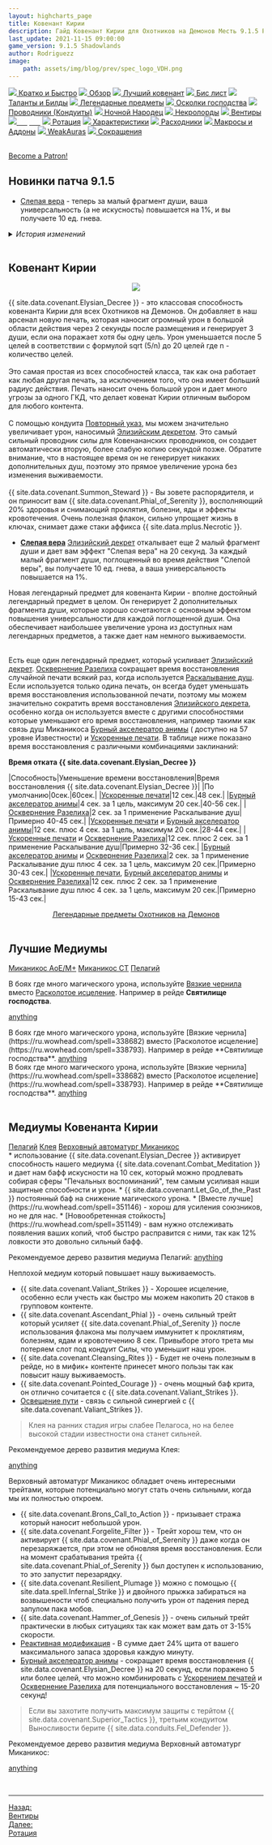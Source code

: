 ```yaml
---
layout: highcharts_page
title: Ковенант Кирии
description: Гайд Ковенант Кирии для Охотников на Демонов Месть 9.1.5 PvE Shadowlands
last_update: 2021-11-15 09:00:00
game_version: 9.1.5 Shadowlands 
author: Rodriguezz
image:
    path: assets/img/blog/prev/spec_logo_VDH.png
---
```


<div id="smooth-nav-outer">
<a href="{{ site.url }}/guide/vengeance/quick_faq.html"><img src="https://wow.zamimg.com/images/wow/icons/medium/wow_token01.jpg"> Кратко и Быстро</a>
<a href="{{ site.url }}/guide/vengeance/overview.html"><img src="https://wow.zamimg.com/images/wow/icons/medium/inv_misc_spyglass_02.jpg"> Обзор</a>
<a href="{{ site.url }}/guide/vengeance/covenant.html"><img src="https://wow.zamimg.com/images/wow/icons/medium/achievement_mythicdungeons_shadowlands.jpg"> Лучший ковенант</a>
<a href="{{ site.url }}/guide/vengeance/gear.html"><img src="https://wow.zamimg.com/images/wow/icons/medium/inv_chest_chain_03.jpg"> Бис лист</a>
<a href="{{ site.url }}/guide/vengeance/talent-builds.html"><img src="https://wow.zamimg.com/images/wow/icons/medium/ability_marksmanship.jpg"> Таланты и Билды</a>
<a href="{{ site.url }}/guide/vengeance/legendaries-shadowlands.html"><img src="https://wow.zamimg.com/images/wow/icons/medium/runesmith_icon.jpg"> Легендарные предметы</a>
<a href="{{ site.url }}/guide/vengeance/domination-set-bonuses.html"><img src="https://wow.zamimg.com/images/wow/icons/medium/wow_token01.jpg"> Осколки господства</a>
<a href="{{ site.url }}/guide/vengeance/conduits-shadowlands.html"><img src="https://wow.zamimg.com/images/wow/icons/medium/ability_rogue_rollthebones02.jpg"> Проводники (Кондуиты)</a>
<a href="{{ site.url }}/guide/vengeance/night-fae.html"><img src="https://wow.zamimg.com/images/wow/icons/medium/ui_sigil_nightfae.jpg"> Ночной Народец</a>
<a href="{{ site.url }}/guide/vengeance/necrolord.html"><img src="https://wow.zamimg.com/images/wow/icons/medium/ui_sigil_necrolord.jpg"> Некролорды</a>
<a href="{{ site.url }}/guide/vengeance/venthyr.html"><img src="https://wow.zamimg.com/images/wow/icons/medium/ui_sigil_venthyr.jpg"> Вентиры</a>
<a href="{{ site.url }}/guide/vengeance/kyrian.html"><img src="https://wow.zamimg.com/images/wow/icons/medium/ui_sigil_kyrian.jpg"><span style="color: white;"> Кирии</span></a>
<a href="{{ site.url }}/guide/vengeance/rotation-priority.html"><img src="https://wow.zamimg.com/images/wow/icons/medium/wow_token01.jpg"> Ротация</a>
<a href="{{ site.url }}/guide/vengeance/stats.html"><img src="https://wow.zamimg.com/images/wow/icons/medium/inv_inscription_80_warscroll_intellect.jpg"> Характеристики</a>
<a href="{{ site.url }}/guide/vengeance/consumables.html"><img src="https://wow.zamimg.com/images/wow/icons/medium/inv_potion_92.jpg"> Расходники</a>
<a href="{{ site.url }}/guide/vengeance/macros-addons.html"><img src="https://wow.zamimg.com/images/wow/icons/medium/inv_eng_gearspringparts.jpg"> Макросы и Аддоны</a>
<a href="{{ site.url }}/guide/vengeance/weakauras.html"><img src="https://wow.zamimg.com/images/wow/icons/medium/spell_holy_auramastery.jpg"> WeakAuras</a>
<a href="{{ site.url }}/guide/vengeance/common-terms.html"><img src="https://wow.zamimg.com/images/wow/icons/medium/ui_chat.jpg"> Сокращения</a>
</div>
<br>

<a href="https://www.patreon.com/bePatron?u=43917749"  data-patreon-widget-type="become-patron-button">Become a Patron!</a><script async src="https://c6.patreon.com/becomePatronButton.bundle.js"></script>

## Новинки патча 9.1.5

* [Слепая вера](https://ru.wowhead.com/spell=355893) - теперь за малый фрагмент души,  ваша универсальность (а не искусность) повышается на 1%, и вы получаете 10 ед. гнева.

<details>
 <summary><i>История изменений</i></summary>
    <details open>
     <summary><i>Патч 9.1</i></summary>
      <ul>
        <li>Легендарный предмет ковенанта <span class="covenant-kyrian">Кирии</span> <a href="https://ru.wowhead.com/spell=355893">Слепая вера</a>: <a href="https://ru.wowhead.com/spell=306830">Элизийский декрет</a> откалывает еще 2 малый фрагмент души и дает вам эффект <a href="https://ru.wowhead.com/spell=355893">Слепая вера</a> на 20 секунд. За каждый малый фрагмент души, поглощенный во время действия <a href="https://ru.wowhead.com/spell=355893">Слепой веры</a>, вы получаете 10 ед. гнева, а ваша искусность повышается на 1%.</li> 
      </ul>
    </details>
</details>
<br>

## Ковенант Кирии

<p align="center" width="100%"> <img src="{{ site.url }}/assets/img/blog/conduits/kiri_logo.png"> </p>

{{ site.data.covenant.Elysian_Decree }} - это классовая способность ковенанта <span class="covenant-kyrian">Кирии</span> для всех Охотников на Демонов. Он добавляет в наш арсенал новую печать, которая наносит огромный урон в большой области действия через 2 секунды после размещения и генерирует 3 души, если она поражает хотя бы одну цель. Урон уменьшается после 5 целей в соответствии с формулой sqrt (5/n) до 20 целей где n - количество целей.<br>
<br>
Это самая простая из всех способностей класса, так как она работает как любая другая печать, за исключением того, что она имеет больший радиус действия. Печать наносит очень большой урон и дает много угрозы за одного ГКД, что делает ковенат <span class="covenant-kyrian">Кирии</span> отличным выбором для любого контента.<br>
<br>
С помощью кондуита [Повторный указ](https://ru.wowhead.com/spell=339895), мы можем значительно увеличивает урон, наносимый [Элизийским декретом](https://ru.wowhead.com/spell=306830). Это самый сильный проводник силы для Ковенананских проводников, он создает автоматически вторую, более слабую копию секундой позже. Обратите внимание, что в настоящее время он не генерирует никаких дополнительных душ, поэтому это прямое увеличение урона без изменения выживаемости.<br>
<br>
{{ site.data.covenant.Summon_Steward }} - Вы зовете распорядителя, и он приносит вам {{ site.data.covenant.Phial_of_Serenity }}, восполняющий 20% здоровья и снимающий проклятия, болезни, яды и эффекты кровотечения. Очень полезная флакон, сильно упрощает жизнь в ключах, снимает даже стаки аффикса {{ site.data.mplus.Necrotic }}.<br>

* <span class="q5"><strong>[Слепая вера](https://ru.wowhead.com/spell=355893)</strong></span> [Элизийский декрет](https://ru.wowhead.com/spell=306830) откалывает еще 2 малый фрагмент души и дает вам эффект "Слепая вера" на 20 секунд. За каждый малый фрагмент души, поглощенный во время действия "Слепой веры", вы получаете 10 ед. гнева, а ваша универсальность повышается на 1%.

Новая легендарный предмет для ковенанта <span class="covenant-kyrian">Кирии</span> - вполне достойный легендарный предмет в целом. Он генерирует 2 дополнительных фрагмента души, которые хорошо сочетаются с основным эффектом повышения универсальности для каждой поглощенной души. Она обеспечивает наибольшее увеличение урона из доступных нам легендарных предметов, а также дает нам немного выживаемости.<br>
<br>

Есть еще один легендарный предмет, который усиливает [Элизийский декрет](https://ru.wowhead.com/spell=306830). [Осквернение Разелиха](https://ru.wowhead.com/spell=337544) сокращает время восстановления случайной печати всякий раз, когда используется [Раскалывание душ](https://ru.wowhead.com/spell=228477). Если используется только одина печать, он всегда будет уменьшать время восстановления использованной печати, поэтому мы можем значительно сократить время восстановления [Элизийского декрета](https://ru.wowhead.com/spell=306830), особенно когда он используется вместе с другими способностями которые уменьшают его время восстановления, например такими как связь душ Миканикоса [Бурный акселератор анимы](https://ru.wowhead.com/spell=353248) ( доступно на 57 уровне Известности) и [Ускоренные печати](https://ru.wowhead.com/spell=209281). В таблице ниже показано время восстановления с различными комбинациями заклинаний:

**Время отката {{ site.data.covenant.Elysian_Decree }}**

|Способность|Уменьшение времени восстановления|Время восстановления {{ site.data.covenant.Elysian_Decree }}|
|По умолчанию|0сек.|60сек.|
|[Ускоренные печати](https://ru.wowhead.com/spell=209281)|12 сек.|48 сек.|
|[Бурный акселератор анимы](https://ru.wowhead.com/spell=353248)|4 сек. за 1 цель, максимум 20 сек.|40-56 сек.|
|[Осквернение Разелиха](https://ru.wowhead.com/spell=337544)|2 сек. за 1 применение Раскалывание душ|Примерно 40-45 сек.|
|[Ускоренные печати](https://ru.wowhead.com/spell=209281) и [Бурный акселератор анимы](https://ru.wowhead.com/spell=353248)|12 сек. плюс 4 сек. за 1 цель, максимум 20 сек.|28-44 сек.|
|[Ускоренные печати](https://ru.wowhead.com/spell=209281) и [Осквернение Разелиха](https://ru.wowhead.com/spell=337544)|12 сек. плюс 2 сек. за 1 применение Раскалывание душ|Примерно 32-36 сек.|
|[Бурный акселератор анимы](https://ru.wowhead.com/spell=353248) и [Осквернение Разелиха](https://ru.wowhead.com/spell=337544)|2 сек. за 1 применение Раскалывание душ плюс 4 сек. за 1 цель, максимум 20 сек.|Примерно 30-43 сек.|
|[Ускоренные печати](https://ru.wowhead.com/spell=209281), [Бурный акселератор анимы](https://ru.wowhead.com/spell=353248) и [Осквернение Разелиха](https://ru.wowhead.com/spell=337544)|12 сек. плюс 2 сек. за 1 применение Раскалывание душ плюс 4 сек. за 1 цель, максимум 20 сек.|Примерно 15-43 сек.|

<div style="text-align: -webkit-center; text-align: -moz-center;">
<a class="c12 cta-button" href="{{ site.url }}/guide/vengeance/legendaries-shadowlands.html" data-border="strong" data-markup-content-target="1" data-icon="true">
<span class="cta-button-icon" style="background-image: url(&quot;https://wow.zamimg.com/images/wow/icons/medium/runesmith_icon.jpg&quot;);">
</span>Легендарные предметы Охотников на Демонов</a></div><br>

## Лучшие Медиумы

<div class="tabs" id="tabs-1">
    <div class="tabs__nav">
      <a class="tabs__link tabs__link_active" href="#content-1">Миканикос АоЕ/М+</a>
      <a class="tabs__link" href="#content-2">Миканикос СТ</a>
	  <a class="tabs__link" href="#content-3">Пелагий</a>
    </div>
    <div class="tabs__content">
      <div class="tabs__pane tabs__pane_show" id="content-1">
<div class="tabs_in" markdown="1">	  

В боях где много магического урона, используйте [Вязкие чернила](https://ru.wowhead.com/spell=338682) вместо [Расколотое исцеление](https://ru.wowhead.com/spell=338793). Например в рейде **Святилище господства**.

<a href="https://ru.wowhead.com/soulbind-calc/embed/kyrian/forgelite-prime-mikanikos/demon-hunter/AwaW6r4CBStvCCUszQgSBS0fCCUvtwgiFSrvCCV2AAg" target="blank">anything</a>
</div>      
	  </div>
      <div class="tabs__pane" id="content-2">
<div class="tabs_in" markdown="1">
В боях где много магического урона, используйте [Вязкие чернила](https://ru.wowhead.com/spell=338682) вместо [Расколотое исцеление](https://ru.wowhead.com/spell=338793). Например в рейде **Святилище господства**.      
<a href="https://ru.wowhead.com/soulbind-calc/embed/kyrian/forgelite-prime-mikanikos/demon-hunter/AwaW6pYBBStvCBIFLR8IJS-3CCMVKu8IJXYACDUraQg" target="blank">anything</a>
</div>     
	 </div>
	  <div class="tabs__pane" id="content-3">
<div class="tabs_in" markdown="1">
В боях где много магического урона, используйте [Вязкие чернила](https://ru.wowhead.com/spell=338682) вместо [Расколотое исцеление](https://ru.wowhead.com/spell=338793). Например в рейде **Святилище господства**.
<a href="https://ru.wowhead.com/soulbind-calc/embed/kyrian/pelagos/demon-hunter/AwaW5pYTBS0fCBUvtwgldg4IIxUq7wgldgAANStpCA" target="blank">anything</a>
</div>      
	  </div>
    </div>
  </div>
<br>

## Медиумы Ковенанта Кирии

<div class="tabs" id="tabs-2">
    <div class="tabs__nav">
      <a class="tabs__link tabs__link_active" href="#content-4">Пелагий</a>
      <a class="tabs__link" href="#content-5">Клея</a>
	  <a class="tabs__link" href="#content-6">Верховный автоматург Миканикос</a>
    </div>
    <div class="tabs__content">
      <div class="tabs__pane tabs__pane_show" id="content-4">
<div class="tabs_in" markdown="1">	  
* использование {{ site.data.covenant.Elysian_Decree }} активирует способность нашего медиума {{ site.data.covenant.Combat_Meditation }} и дает нам бафф искусности на 10 сек, который можно продлевать собирая сферы "Печальных воспоминаний", тем самым усиливая наши защитные способности и урон.
* {{ site.data.covenant.Let_Go_of_the_Past }} постоянный баф на снижение магического урона.
* [Вместе лучше](https://ru.wowhead.com/spell=351146) - хорош для усиления союзников, но не для нас.
* [Новообретенная стойкость](https://ru.wowhead.com/spell=351149) - вам нужно отслеживать появления ваших копий, чтоб быстро расправится с ними, так как 12% ловкости это довольно сильный бафф.

Рекомендуемое дерево развития медиума Пелагий:
<a href="https://ru.wowhead.com/soulbind-calc/embed/kyrian/pelagos/demon-hunter/AwaW5pYTBS0fCBUvtwgldg4IIxUq7wgldgAANStpCA" target="blank">anything</a>

</div>      
	  </div>
      <div class="tabs__pane" id="content-5">
<div class="tabs_in" markdown="1">	
Неплохой медиум который повышает нашу выживаемость.

* {{ site.data.covenant.Valiant_Strikes }} - Хорошее исцеление, особенно если учесть как быстро мы можем накопить 20 стаков в групповом контенте.
* {{ site.data.covenant.Ascendant_Phial }} - очень сильный трейт который усиляет {{ site.data.covenant.Phial_of_Serenity }} после использования флакона мы получаем иммунитет к проклятиям, болезням, ядам и кровотечению 8 сек. Привыборе этого трета мы потеряем слот под кондуит Силы, что уменьшит наш урон.
* {{ site.data.covenant.Cleansing_Rites }} - Будет не очень полезным в рейде, но в мифик+ контенте принесет много пользы так как повысит нашу выживаемость.
* {{ site.data.covenant.Pointed_Courage }} - очень мощный баф крита, он отлично сочитается с {{ site.data.covenant.Valiant_Strikes }}.
* [Освещение пути](https://ru.wowhead.com/spell=351491) - связь с сильной синергией с {{ site.data.covenant.Valiant_Strikes }}.

> Клея на ранних стадия игры слабее Пелагоса, но на белее высокой стадии известности она станет сильней.

Рекомендуемое дерево развития медиума Клея:

<a href="https://ru.wowhead.com/soulbind-calc/embed/kyrian/kleia/demon-hunter/Awa-ar4CBStvCCUszQgRJS0fCCMFK2kIFSrvCCV2AAg" target="blank">anything</a>

</div>     
	 </div>
	  <div class="tabs__pane" id="content-6">
<div class="tabs_in" markdown="1">
Верховный автоматург Миканикос обладает очень интересными трейтами, которые потенциально могут стать очень сильными, когда мы их полностью откроем.

* {{ site.data.covenant.Brons_Call_to_Action }} - призывает стража который наносит небольшой урон.
* {{ site.data.covenant.Forgelite_Filter }} - Трейт хорош тем, что он активирует {{ site.data.covenant.Phial_of_Serenity }} даже когда он перезаряжается, при этом не обновляя время восстановления. Если на момент срабатывания трейта {{ site.data.covenant.Phial_of_Serenity }} был доступен к использованию, то это запустит перезарядку.
* {{ site.data.covenant.Resilient_Plumage }}  можно с помощью {{ site.data.spell.Infernal_Strike }} и двойного прыжка забираться на возвышености чтоб специально получить урон от падения перед запулом пака мобов.
* {{ site.data.covenant.Hammer_of_Genesis }} - очень сильный трейт практически в любых ситуациях так как может вам дать от 3-15% скорости.
* [Реактивная модификация](https://ru.wowhead.com/spell=352187) - В сумме дает 24% щита от вашего максимального запаса здоровья каждую минуту.
* [Бурный акселератор анимы](https://ru.wowhead.com/spell=352186) - сокращает время восстановления {{ site.data.covenant.Elysian_Decree }} на 20 секунд, если поражено 5 или более целей, что можно комбинировать с [Ускорением печатей](https://ru.wowhead.com/spell=209281) и [Осквернение Разелиха](https://ru.wowhead.com/spell=337544) для потенциального восстановления ~ 15-20 секунд!

> Если вы захотите получить максимум защиты с терйтом {{ site.data.covenant.Superior_Tactics }}, третьим кондуитом Выносливости берите {{ site.data.conduits.Fel_Defender }}.

Рекомендуемое дерево развития медиума Верховный автоматург Миканикос:

<a href="https://ru.wowhead.com/soulbind-calc/embed/kyrian/forgelite-prime-mikanikos/demon-hunter/AwaW6r4CBStvCCUszQgSBS0fCCUvtwgiFSrvCCV2AAg" target="blank">anything</a>
</div>      
	  </div>
    </div>
  </div>
<br>

<hr>

<div class="minibox minibox-left"><a href="{{ site.url }}/guide/vengeance/venthyr.html">Назад:<br>Вентиры</a></div>
<div class="minibox"><a href="{{ site.url }}/guide/vengeance/rotation-priority.html">Далее:<br>Ротация</a></div>

<br>

<script>
    var $tabs = function (target) {
      var
        _elemTabs = (typeof target === 'string' ? document.querySelector(target) : target),
        _eventTabsShow,
        _showTab = function (tabsLinkTarget) {
          var tabsPaneTarget, tabsLinkActive, tabsPaneShow;
          tabsPaneTarget = document.querySelector(tabsLinkTarget.getAttribute('href'));
          tabsLinkActive = tabsLinkTarget.parentElement.querySelector('.tabs__link_active');
          tabsPaneShow = tabsPaneTarget.parentElement.querySelector('.tabs__pane_show');
          // если следующая вкладка равна активной, то завершаем работу
          if (tabsLinkTarget === tabsLinkActive) {
            return;
          }
          // удаляем классы у текущих активных элементов
          if (tabsLinkActive !== null) {
            tabsLinkActive.classList.remove('tabs__link_active');
          }
          if (tabsPaneShow !== null) {
            tabsPaneShow.classList.remove('tabs__pane_show');
          }
          // добавляем классы к элементам (в завимости от выбранной вкладки)
          tabsLinkTarget.classList.add('tabs__link_active');
          tabsPaneTarget.classList.add('tabs__pane_show');
          document.dispatchEvent(_eventTabsShow);
        },
        _switchTabTo = function (tabsLinkIndex) {
          var tabsLinks = _elemTabs.querySelectorAll('.tabs__link');
          if (tabsLinks.length > 0) {
            if (tabsLinkIndex > tabsLinks.length) {
              tabsLinkIndex = tabsLinks.length;
            } else if (tabsLinkIndex < 1) {
              tabsLinkIndex = 1;
            }
            _showTab(tabsLinks[tabsLinkIndex - 1]);
          }
        };

      _eventTabsShow = new CustomEvent('tab.show', { detail: _elemTabs });

      _elemTabs.addEventListener('click', function (e) {
        var tabsLinkTarget = e.target;
        // завершаем выполнение функции, если кликнули не по ссылке
        if (!tabsLinkTarget.classList.contains('tabs__link')) {
          return;
        }
        // отменяем стандартное действие
        e.preventDefault();
        _showTab(tabsLinkTarget);
      });

      return {
        showTab: function (target) {
          _showTab(target);
        },
        switchTabTo: function (index) {
          _switchTabTo(index);
        }
      }

    };

    (function () {
      var
        nameKey = 'mytabs2',
        mytabs = {},
        mytabsStorage = {},
        listTabs = document.querySelectorAll('.tabs');

      for (var i = 0, length = listTabs.length; i < length; i++) {
        if (listTabs[i].id) {
          mytabs[listTabs[i].id] = $tabs(listTabs[i]);
        }
      }
      if (localStorage.getItem(nameKey)) {
        mytabsStorage = JSON.parse(localStorage.getItem(nameKey));
        for (var key in mytabsStorage) {
          if (mytabs.hasOwnProperty(key)) {
            mytabs[key].showTab(document.querySelector('[href="' + mytabsStorage[key] + '"]'));
          }
        }
      }
      document.addEventListener('tab.show', function (e) {
        mytabsStorage[e.detail.closest('.tabs').getAttribute('id')] = e.detail.querySelector('.tabs__link_active').getAttribute('href');
        localStorage.setItem(nameKey, JSON.stringify(mytabsStorage));
      })
    })();   
</script>	
